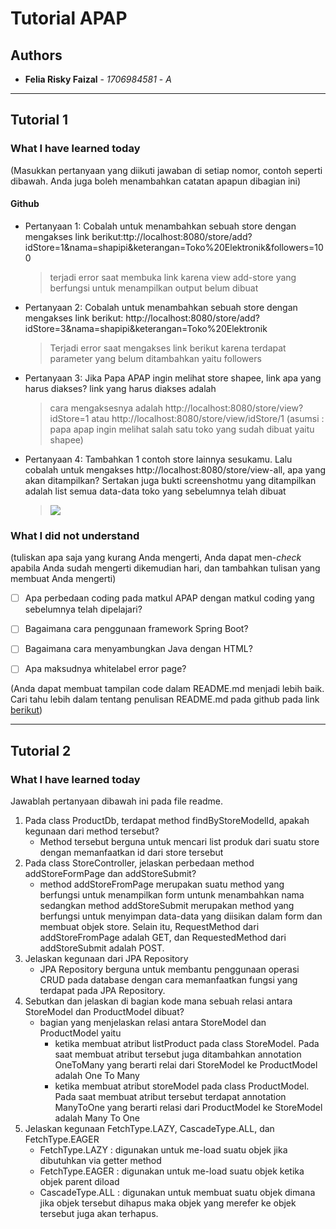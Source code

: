 # Tutorial APAP
## Authors

* **Felia Risky Faizal** - *1706984581* - *A*

---
## Tutorial 1
### What I have learned today
(Masukkan pertanyaan yang diikuti jawaban di setiap nomor, contoh seperti dibawah. Anda juga boleh
menambahkan catatan apapun dibagian ini)
#### Github

-   Pertanyaan 1: Cobalah untuk menambahkan sebuah store dengan mengakses link
    berikut:ttp://localhost:8080/store/add?idStore=1&nama=shapipi&keterangan=Toko%20Elektronik&followers=100
    >terjadi error saat membuka link karena view add-store yang berfungsi untuk menampilkan output belum dibuat


-   Pertanyaan 2: Cobalah untuk menambahkan sebuah store dengan mengakses link berikut: http://localhost:8080/store/add?idStore=3&nama=shapipi&keterangan=Toko%20Elektronik
    >Terjadi error saat mengakses link berikut karena terdapat parameter yang belum ditambahkan yaitu followers

-   Pertanyaan 3: Jika Papa APAP ingin melihat store shapee, link apa yang harus diakses? link yang harus diakses adalah 
    >cara mengaksesnya adalah http://localhost:8080/store/view?idStore=1 atau http://localhost:8080/store/view/idStore/1
    (asumsi : papa apap ingin melihat salah satu toko yang sudah dibuat yaitu shapee)


-   Pertanyaan 4: Tambahkan 1 contoh store lainnya sesukamu. Lalu cobalah untuk mengakses http://localhost:8080/store/view-all, apa yang akan ditampilkan? Sertakan juga bukti screenshotmu yang ditampilkan adalah list semua data-data toko yang sebelumnya telah dibuat
    > ![](https://i.ibb.co/zXh3Xwz/Capture.png)

### What I did not understand
(tuliskan apa saja yang kurang Anda mengerti, Anda dapat men-_check_ apabila Anda sudah mengerti
dikemudian hari, dan tambahkan tulisan yang membuat Anda mengerti)
- [ ] Apa perbedaan coding pada matkul APAP dengan matkul coding yang sebelumnya telah dipelajari?
- [ ] Bagaimana cara penggunaan framework Spring Boot?
- [ ] Bagaimana cara menyambungkan Java dengan HTML?
- [ ] Apa maksudnya whitelabel error page?


(Anda dapat membuat tampilan code dalam README.md menjadi lebih baik. Cari tahu lebih dalam
tentang penulisan README.md pada github pada link
[berikut](https://help.github.com/en/articles/basic-writing-and-formatting-syntax))

---

## Tutorial 2
### What I have learned today
Jawablah pertanyaan dibawah ini pada file readme.
1.  Pada class ProductDb, terdapat method findByStoreModelId, apakah kegunaan dari method
    tersebut?
    - Method tersebut berguna untuk mencari list produk dari suatu store dengan memanfaatkan
    id dari store tersebut
2.  Pada class StoreController, jelaskan perbedaan method addStoreFormPage dan
    addStoreSubmit?
    - method addStoreFromPage merupakan suatu method yang berfungsi untuk menampilkan form untunk menambahkan nama sedangkan
    method addStoreSubmit merupakan method yang berfungsi untuk menyimpan data-data yang diisikan dalam form dan membuat objek store. 
    Selain itu, 
    RequestMethod dari addStoreFromPage adalah GET, dan RequestedMethod dari addStoreSubmit adalah POST.
3.  Jelaskan kegunaan dari JPA Repository
    - JPA Repository berguna untuk membantu penggunaan operasi CRUD pada database dengan cara memanfaatkan fungsi yang 
    terdapat pada JPA Repository.
4.  Sebutkan dan jelaskan di bagian kode mana sebuah relasi antara StoreModel dan
    ProductModel dibuat?
    - bagian yang menjelaskan relasi antara StoreModel dan ProductModel yaitu 
      - ketika membuat atribut listProduct pada class StoreModel. Pada saat membuat atribut tersebut juga ditambahkan annotation OneToMany yang berarti relai
    dari StoreModel ke ProductModel adalah One To Many
      - ketika membuat atribut storeModel pada class ProductModel. Pada saat membuat atribut tersebut terdapat
      annotation ManyToOne yang berarti relasi dari ProductModel ke StoreModel adalah Many To One
5.  Jelaskan kegunaan FetchType.LAZY, CascadeType.ALL, dan FetchType.EAGER
       - FetchType.LAZY : digunakan untuk me-load suatu objek jika dibutuhkan via getter method
       - FetchType.EAGER : digunakan untuk me-load suatu objek ketika objek parent diload
       - CascadeType.ALL : digunakan untuk membuat suatu objek dimana jika objek tersebut dihapus maka objek yang 
                            merefer ke objek tersebut juga akan terhapus.